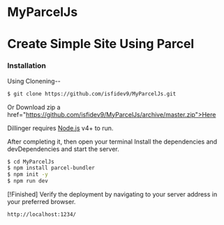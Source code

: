 # MyParcelJs
# Create Simple Site Using Parcel

### Installation

Using Clonening--

```sh
$ git clone https://github.com/isfidev9/MyParcelJs.git
```

Or Download zip a href="https://github.com/isfidev9/MyParcelJs/archive/master.zip">Here</a>

Dillinger requires [Node.js](https://nodejs.org/) v4+ to run.

After completing it, then open your terminal
Install the dependencies and devDependencies and start the server.


```sh
$ cd MyParcelJs
$ npm install parcel-bundler
$ npm init -y
$ npm run dev
```

[!Finished]
Verify the deployment by navigating to your server address in your preferred browser.

```sh
http://localhost:1234/
```
